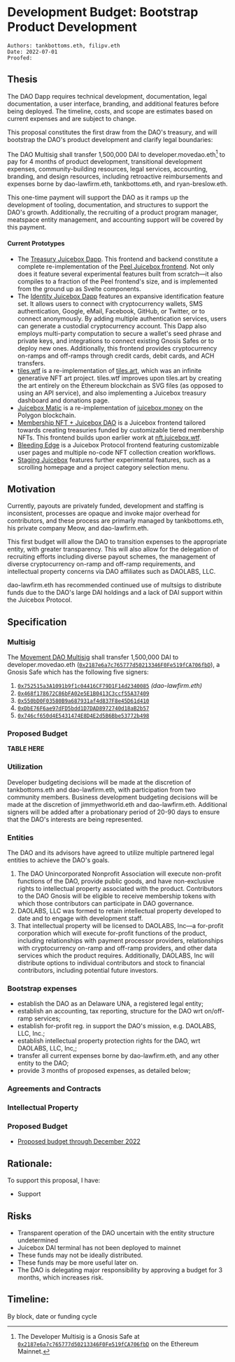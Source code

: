 # Development Budget: Bootstrap Product Development

```
Authors: tankbottoms.eth, filipv.eth
Date: 2022-07-01
Proofed:
```

## Thesis

The DAO Dapp requires technical development, documentation, legal documentation, a user interface, branding, and additional features before being deployed. The timeline, costs, and scope are estimates based on current expenses and are subject to change.

This proposal constitutes the first draw from the DAO's treasury, and will bootstrap the DAO's product development and clarify legal boundaries:

The DAO Multisig shall transfer 1,500,000 DAI to developer.movedao.eth[^1] to pay for 4 months of product development, transitional development expenses, community-building resources, legal services, accounting, branding, and design resources, including retroactive reimbursements and expenses borne by dao-lawfirm.eth, tankbottoms.eth, and ryan-breslow.eth.

This one-time payment will support the DAO as it ramps up the development of tooling, documentation, and structures to support the DAO's growth. Additionally, the recruiting of a product program manager, meatspace entity management, and accounting support will be covered by this payment.

#### Current Prototypes

-   The [Treasury Juicebox Dapp](https://juicebox.wtf/). This frontend and backend constitute a complete re-implementation of the [Peel Juicebox frontend](https://juicebox.money). Not only does it feature several experimental features built from scratch—it also compiles to a fraction of the Peel frontend's size, and is implemented from the ground up as Svelte components.
-   The [Identity Juicebox Dapp](https://identity-develop.web.app/) features an expansive identification feature set. It allows users to connect with cryptocurrency wallets, SMS authentication, Google, eMail, Facebook, GitHub, or Twitter, or to connect anonymously. By adding multiple authentication services, users can generate a custodial cryptocurrency account. This Dapp also employs multi-party computation to secure a wallet's seed phrase and private keys, and integrations to connect existing Gnosis Safes or to deploy new ones. Additionally, this frontend provides cryptocurrency on-ramps and off-ramps through credit cards, debit cards, and ACH transfers.
-  [tiles.wtf](https://tiles.wtf) is a re-implementation of [tiles.art](https://tiles.art), which was an infinite generative NFT art project. tiles.wtf improves upon tiles.art by creating the art entirely on the Ethereum blockchain as SVG files (as opposed to using an API service), and also implementing a Juicebox treasury dashboard and donations page.
-  [Juicebox Matic](https://matic.tankbottoms.xyz/) is a re-implementation of [juicebox.money](https://juicebox.money) on the Polygon blockchain.
-  [Membership NFT + Juicebox DAO](https://membership.juicebox.wtf/) is a Juicebox frontend tailored towards creating treasuries funded by customizable tiered membership NFTs. This frontend builds upon earlier work at [nft.juicebox.wtf](https://nft.juicebox.wtf/).
-  [Bleeding Edge](https://bleeding-edge.juicebox.wtf/) is a Juicebox Protocol frontend featuring customizable user pages and multiple no-code NFT collection creation workflows.
-  [Staging Juicebox](https://staging.juicebox.wtf/) features further experimental features, such as a scrolling homepage and a project category selection menu.

## Motivation

Currently, payouts are privately funded, development and staffing is inconsistent, processes are opaque and invoke major overhead for contributors, and these process are primarly managed by tankbottoms.eth, his private company Meow, and dao-lawfirm.eth.

This first budget will allow the DAO to transition expenses to the appropriate entity, with greater transparency. This will also allow for the delegation of recruiting efforts including diverse payout schemes, the management of diverse cryptocurrency on-ramp and off-ramp requirements, and intellectual property concerns via DAO affiliates such as DAOLABS, LLC.

dao-lawfirm.eth has recommended continued use of multsigs to distribute funds due to the DAO's large DAI holdings and a lack of DAI support within the Juicebox Protocol.

## Specification

### Multisig

The [Movement DAO Multisig](https://gov.move.xyz/dao/governance/multisig) shall transfer 1,500,000 DAI to developer.movedao.eth ([`0x2187e6a7c765777d50213346F0Fe519fCA706fbD`](https://etherscan.io/address/0x2187e6a7c765777d50213346F0Fe519fCA706fbD)), a Gnosis Safe which has the following five signers:

1. [`0x752515a3A1091b9f1c04416CF79D1F14d2340085`](https://etherscan.io/address/0x752515a3A1091b9f1c04416CF79D1F14d2340085) _(dao-lawfirm.eth)_
2. [`0x468f178672C86bFA02e5E1B0413C3ccf55A37409`](https://etherscan.io/address/0x468f178672C86bFA02e5E1B0413C3ccf55A37409)
3. [`0x550bD0F03580B9a687931af4d837F8e45D61d410`](https://etherscan.io/address/0x550bD0F03580B9a687931af4d837F8e45D61d410)
4. [`0xDbE76F6ae97dFD5bdd1D7DAD8972740d18aB2b57`](https://etherscan.io/address/0xDbE76F6ae97dFD5bdd1D7DAD8972740d18aB2b57)
5. [`0x746cf650d4E5431474E8D4E2d5B6Bbe53772b498`](https://etherscan.io/address/0x746cf650d4E5431474E8D4E2d5B6Bbe53772b498)

### Proposed Budget

**TABLE HERE**

### Utilization

Developer budgeting decisions will be made at the discretion of tankbottoms.eth and dao-lawfirm.eth, with participation from two community members. Business development budgeting decisions will be made at the discretion of jimmyethworld.eth and dao-lawfirm.eth. Additional signers will be added after a probationary period of 20-90 days to ensure that the DAO's interests are being represented.

### Entities

The DAO and its advisors have agreed to utilize multiple partnered legal entities to achieve the DAO's goals.

1. The DAO Unincorporated Nonprofit Association will execute non-profit functions of the DAO, provide public goods, and have non-exclusive rights to intellectual property associated with the product. Contributors to the DAO Gnosis will be eligible to receive membership tokens with which those contributors can participate in DAO governance.
2. DAOLABS, LLC was formed to retain intellectual property developed to date and to engage with development staff.
3. That intellectual property will be licensed to DAOLABS, Inc—a for-profit corporation which will execute for-profit functions of the product, including relationships with payment processor providers, relationships with cryptocurrency on-ramp and off-ramp providers, and other data services which the product requires. Additionally, DAOLABS, Inc will distribute options to individual contributors and stock to financial contributors, including potential future investors.

### Bootstrap expenses

-   establish the DAO as an Delaware UNA, a registered legal entity;
-   establish an accounting, tax reporting, structure for the DAO wrt on/off-ramp services;
-   establish for-profit reg. in support the DAO's mission, e.g. DAOLABS, LLC, Inc.;
-   establish intellectual property protection rights for the DAO, wrt DAOLABS, LLC, Inc,;
-   transfer all current expenses borne by dao-lawfirm.eth, and any other entity to the DAO;
-   provide 3 months of proposed expenses, as detailed below;

### Agreements and Contracts

### Intellectual Property

### Proposed Budget

-   [Proposed budget through December 2022](./10.%20movement-proposal-budget.pdf)

## Rationale:

To support this proposal, I have:

-   Support

## Risks

-   Transparent operation of the DAO uncertain with the entity structure undetermined
-   Juicebox DAI terminal has not been deployed to mainnet
-   These funds may not be ideally distributed.
-   These funds may be more useful later on.
-   The DAO is delegating major responsibility by approving a budget for 3 months, which increases risk.

## Timeline:

By block, date or funding cycle

[^1]: The Developer Multisig is a Gnosis Safe at [`0x2187e6a7c765777d50213346F0Fe519fCA706fbD`](https://etherscan.io/address/0x2187e6a7c765777d50213346F0Fe519fCA706fbD) on the Ethereum Mainnet.
